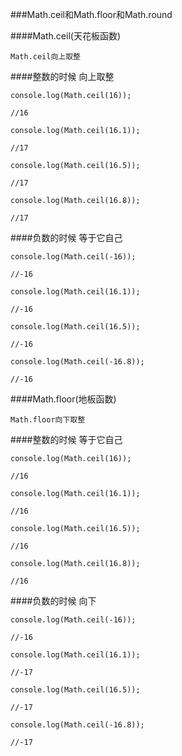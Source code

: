 ###Math.ceil和Math.floor和Math.round

####Math.ceil(天花板函数)

    Math.ceil向上取整
    
####整数的时候 向上取整
    
    

    console.log(Math.ceil(16));

    //16

    console.log(Math.ceil(16.1));

    //17

    console.log(Math.ceil(16.5));

    //17

    console.log(Math.ceil(16.8));

    //17


####负数的时候 等于它自己

    console.log(Math.ceil(-16));

    //-16

    console.log(Math.ceil(16.1));

    //-16

    console.log(Math.ceil(16.5));

    //-16

    console.log(Math.ceil(-16.8));

    //-16
    



####Math.floor(地板函数)

    Math.floor向下取整

    

####整数的时候 等于它自己

    

    

    console.log(Math.ceil(16));

    //16

    console.log(Math.ceil(16.1));

    //16

    console.log(Math.ceil(16.5));

    //16

    console.log(Math.ceil(16.8));

    //16

####负数的时候 向下

    console.log(Math.ceil(-16));

    //-16

    console.log(Math.ceil(16.1));

    //-17

    console.log(Math.ceil(16.5));

    //-17

    console.log(Math.ceil(-16.8));

    //-17



